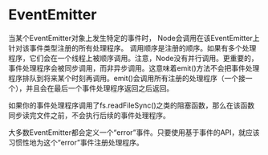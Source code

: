 # EventEmitter

当某个EventEmitter对象上发生特定的事件时， Node会调用在该EventEmitter上针对该事件类型注册的所有处理程序。
调用顺序是注册的顺序。如果有多个处理程序，它们会在一个线程上被顺序调用。注意，Node没有并行调用。更重要的，事件处理程序会被同步调用，而非异步调用。这意味着emit()方法不会把事件处理程序排队到将来某个时刻再调用。emit()会调用所有注册的处理程序（一个接一个），并且会在最后一个事件处理程序返回之后返回。

如果你的事件处理程序调用了fs.readFileSync()之类的阻塞函数，那么在该函数同步读完文件之前，不会执行后续的事件处理程序。

大多数EventEmitter都会定义一个“error”事件。只要使用基于事件的API，就应该习惯性地为这个“error”事件注册处理程序。
